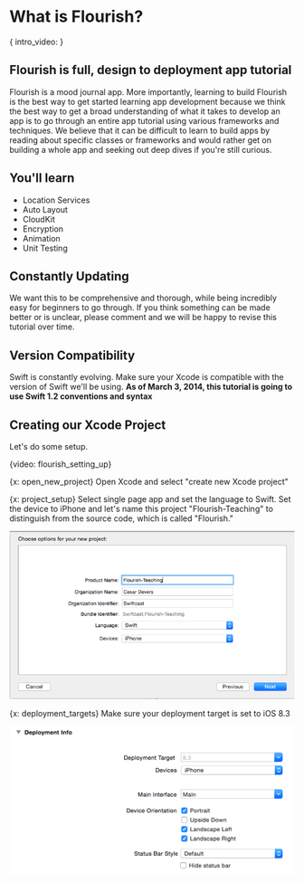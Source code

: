 # What is Flourish?

{ intro_video: <name>}

## Flourish is full, design to deployment app tutorial

Flourish is a mood journal app. More importantly, learning to build Flourish is
the best way to get started learning app development because we think the best
way to get a broad understanding of what it takes to develop an app is to go 
through an entire app tutorial using various frameworks and techniques. We believe
that it can be difficult to learn to build apps by reading about specific classes
or frameworks and would rather get on building a whole app and seeking out deep
dives if you're still curious. 

## You'll learn

* Location Services
* Auto Layout
* CloudKit
* Encryption
* Animation
* Unit Testing 

## Constantly Updating

We want this to be comprehensive and thorough, while being incredibly easy for
beginners to go through. If you think something can be made better or is unclear,
please comment and we will be happy to revise this tutorial over time. 

## Version Compatibility

Swift is constantly evolving. Make sure your Xcode is compatible with the version
of Swift we'll be using. 
<strong>As of March 3, 2014, this tutorial is going to use Swift 1.2 conventions and syntax </strong>


## Creating our Xcode Project

Let's do some setup. 

{video: flourish_setting_up}

{x: open_new_project}
Open Xcode and select "create new Xcode project" 

{x: project_setup}
Select single page app and set the language to Swift. Set the device to iPhone 
and let's name this project "Flourish-Teaching" to distinguish from the source 
code, which is called "Flourish."

![flourish_project_name](/tuts_images/flourish_project_name.png)

{x: deployment_targets}
Make sure your deployment target is set to iOS 8.3 

![flourish_deployment_target](/tuts_images/deployment_target.png)





